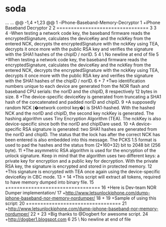 soda
====

...	...	@@ -1,4 +1,23 @@
1		-iPhone-Baseband-Memory-Decryptor
1	+iPhone Baseband Decryptor
2	2	 ================================
3	3	 
4		-When testing a network code key, the baseband firmware reads the encryptedSignature, calculates the deviceKey and the nckKey from the entered NCK, decrypts the encryptedSignature with the nckKey using TEA, decrypts it once more with the public RSA key and verifies the signature with the SHA1 hashes of the chipID / norID.
5	4	\ No newline at end of file
5	+When testing a network code key, the baseband firmware reads the encryptedSignature, calculates the deviceKey and the nckKey from the entered NCK, decrypts the encryptedSignature with the nckKey using TEA, decrypts it once more with the public RSA key and verifies the signature with the SHA1 hashes of the chipID / norID.
6	+
7	+Two identification numbers unique to each device are generated from the NOR flash and baseband CPU serials: the norID and the chipID, 8 respectively 12 bytes in size.
8	+The device-specific deviceKey is generated from truncating a SHA1 hash of the concatenated and padded norID and chipID.
9	+A supposedly random NCK (�network control key�) is SHA1-hashed. With the hashed NCK and the norID and chipID, the second key nckKey is generated. The hashing algorithm uses Tiny Encryption Algorithm (TEA). The nckKey is also device-specific since both the norID and chipIDare used.
10	+A device-specific RSA signature is generated: two SHA1 hashes are generated from the norID and chipID. The status that the lock has after the correct NCK has been entered is also embedded into this message. The PCKS 1.5 format is used to pad the hashes and the status from (2*160+32) bit to 2048 bit (256 byte).
11	+The asymmetric RSA algorithm is used for the encryption of the unlock signature. Keep in mind that the algorithm uses two different keys: a private key for encryption and a public key for decryption. With the private RSA key, the signature is encrypted and stored in protected memory.
12	+This signature is encrypted with TEA once again using the device-specific deviceKey in CBC mode.
13	+
14	+This script will extract all tokens, required to have memory dumped into binary file.
15	+================================
16	+Here is Dev-team NOR Dumper implementation/
17	+http://www.letsunlockiphone.com/dump-iphone-baseband-nor-memory-nordumper/
18	+
19	+Sample of using this script:
20	+================================
21	+http://www.letsunlockiphone.com/dump-iphone-baseband-nor-memory-nordumper/
22	+
23	+Big thanks to @Dogbert for awesome script.
24	+http://dogber1.blogspot.com
6	25	\ No newline at end of file
